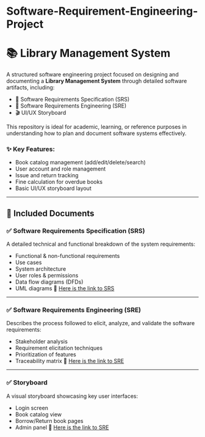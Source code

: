 # Software-Requirement-Engineering-Project
# 📚 Library Management System

A structured software engineering project focused on designing and documenting a **Library Management System** through detailed software artifacts, including:

- 📄 Software Requirements Specification (SRS)
- 🧠 Software Requirements Engineering (SRE)
- 🎬 UI/UX Storyboard

This repository is ideal for academic, learning, or reference purposes in understanding how to plan and document software systems effectively.


### ✨ Key Features:
- Book catalog management (add/edit/delete/search)
- User account and role management
- Issue and return tracking
- Fine calculation for overdue books
- Basic UI/UX storyboard layout

---

## 🧾 Included Documents

### ✅ Software Requirements Specification (SRS)
A detailed technical and functional breakdown of the system requirements:
- Functional & non-functional requirements
- Use cases
- System architecture
- User roles & permissions
- Data flow diagrams (DFDs)
- UML diagrams
🔗 [Here is the link to SRS](https://github.com/sajjalf23/Software-Requirement-Engineering-Project/blob/main/SRS.docx)
---

### ✅ Software Requirements Engineering (SRE)
Describes the process followed to elicit, analyze, and validate the software requirements:
- Stakeholder analysis
- Requirement elicitation techniques
- Prioritization of features
- Traceability matrix
🔗 [Here is the link to SRE](https://github.com/sajjalf23/Software-Requirement-Engineering-Project/blob/main/SRE_Project.docx)

---

### ✅ Storyboard
A visual storyboard showcasing key user interfaces:
- Login screen
- Book catalog view
- Borrow/Return book pages
- Admin panel
🔗 [Here is the link to SRE](https://github.com/sajjalf23/Software-Requirement-Engineering-Project/blob/main/Storyboard.pdf)



